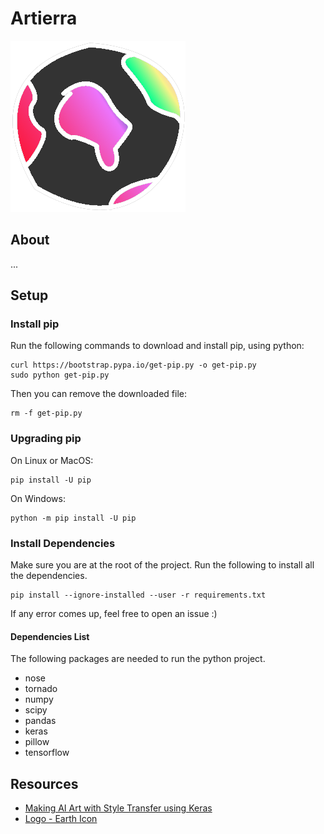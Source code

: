 # Artierra

![logo](resources/logo.png)

## About

...

## Setup

### Install pip

Run the following commands to download and install pip, using python:

```
curl https://bootstrap.pypa.io/get-pip.py -o get-pip.py
sudo python get-pip.py
```

Then you can remove the downloaded file:

```
rm -f get-pip.py
```

### Upgrading pip

On Linux or MacOS:

```
pip install -U pip
```

On Windows:

```
python -m pip install -U pip
```

### Install Dependencies

Make sure you are at the root of the project.
Run the following to install all the dependencies.

```
pip install --ignore-installed --user -r requirements.txt

```

If any error comes up, feel free to open an issue :)

#### Dependencies List

The following packages are needed to run the python project.

- nose
- tornado
- numpy
- scipy
- pandas
- keras
- pillow
- tensorflow

## Resources

- [Making AI Art with Style Transfer using Keras](https://medium.com/mlreview/making-ai-art-with-style-transfer-using-keras-8bb5fa44b216)
- [Logo - Earth Icon](http://www.endlessicons.com/free-icons/earth-icon/)

